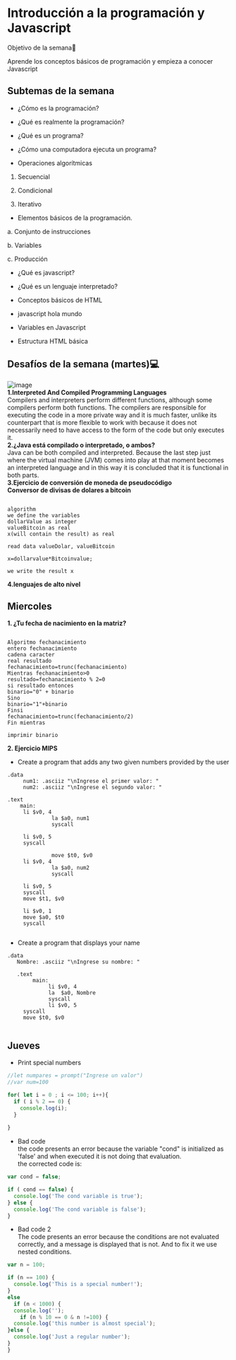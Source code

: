 #  Introducción a la programación y Javascript

Objetivo de la semana🏁

Aprende los conceptos básicos de programación y empieza a conocer Javascript

## Subtemas de la semana

+ ¿Cómo es la programación?

+ ¿Qué es realmente la programación?

+ ¿Qué es un programa?

+ ¿Cómo una computadora ejecuta un programa?

+ Operaciones algorítmicas

1. Secuencial

2. Condicional

3. Iterativo

+ Elementos básicos de la programación.

a. Conjunto de instrucciones

b. Variables

c. Producción

+ ¿Qué es javascript?

+ ¿Qué es un lenguaje interpretado?

+ Conceptos básicos de HTML

+ javascript hola mundo

+ Variables en Javascript

+ Estructura HTML básica  
## Desafíos de la semana (martes)💻
![image](https://user-images.githubusercontent.com/103481905/180600854-c143f7e9-0bf5-4b53-8623-9579ca1f8560.png)  
**1.Interpreted And Compiled Programming Languages**   
Compilers and interpreters perform different functions, although some compilers perform both functions. The compilers are responsible for executing the code in a more private way and it is much faster, unlike its counterpart that is more flexible to work with because it does not necessarily need to have access to the form of the code but only executes it.  
**2.¿Java está compilado o interpretado, o ambos?**    
Java can be both compiled and interpreted. Because the last step just where the virtual machine (JVM) comes into play at that moment becomes an interpreted language and in this way it is concluded that it is functional in both parts.  
**3.Ejercicio de conversión de moneda de pseudocódigo**    
**Conversor de divisas de dolares a bitcoin**
```

algorithm  
we define the variables  
dollarValue as integer  
valueBitcoin as real  
x(will contain the result) as real  

read data valueDolar, valueBitcoin  

x=dollarvalue*Bitcoinvalue;  

we write the result x 

```
**4.lenguajes de alto nivel**  
## Miercoles  
**1. ¿Tu fecha de nacimiento en la matriz?**
```

Algoritmo fechanacimiento
entero fechanacimiento
cadena caracter
real resultado
fechanacimiento=trunc(fechanacimiento)
Mientras fechanacimiento>0
resultado=fechanacimiento % 2=0
si resultado entonces
binario="0" + binario
Sino
binario="1"+binario
Finsi
fechanacimiento=trunc(fechanacimiento/2)
Fin mientras

imprimir binario  
```
**2. Ejercicio MIPS**  
- Create a program that adds any two given numbers provided by the user  
``` assembly
.data
     num1: .asciiz "\nIngrese el primer valor: "
     num2: .asciiz "\nIngrese el segundo valor: "

.text 
    main:  
     li $v0, 4
              la $a0, num1
              syscall

     li $v0, 5
     syscall

              move $t0, $v0
     li $v0, 4
              la $a0, num2
              syscall

     li $v0, 5
     syscall
     move $t1, $v0

     li $v0, 1
     move $a0, $t0
     syscall
 
```



- Create a program that displays your name
```   assembly
.data 
   Nombre: .asciiz "\nIngrese su nombre: "
   
   .text 
        main:
             li $v0, 4
             la  $a0, Nombre
             syscall 
             li $v0, 5
     syscall
     move $t0, $v0
     
```  

## Jueves  
- Print special numbers  
``` Javascript
//let numpares = prompt("Ingrese un valor")
//var num=100

for( let i = 0 ; i <= 100; i++){
  if ( i % 2 == 0) {
    console.log(i);
  }
 
}  
```  

- Bad code  
the code presents an error because the variable "cond" is initialized as 'false' and when executed it is not doing that evaluation.  
the corrected code is:  
```Javascript  
var cond = false;

if ( cond == false) {
  console.log('The cond variable is true');
} else {
  console.log('The cond variable is false');
}  
``` 
- Bad code 2  
The code presents an error because the conditions are not evaluated correctly, and a message is displayed that is not. And to fix it we use nested conditions.  
```Javascript  
var n = 100;

if (n == 100) {
  console.log('This is a special number!');
}
else 
  if (n < 1000) {
  console.log('');
    if (n % 10 == 0 & n !=100) {
  console.log('this number is almost special');
}else {
  console.log('Just a regular number');
}
}  
``` 

  




 

